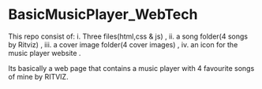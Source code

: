 # BasicMusicPlayer_WebTech
This repo consist of:
i. Three files(html,css & js) ,
ii. a song folder(4 songs by Ritviz) ,
iii. a cover image folder(4 cover images) ,
iv. an icon for the music player website .

Its basically a web page that contains a music player with 4 favourite songs of mine by RITVIZ.
